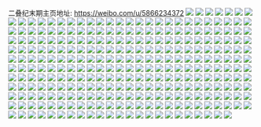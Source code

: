 二叠纪末期主页地址: https://weibo.com/u/5866234372 
![](https://wx4.sinaimg.cn/mw2000/006p07xqgy1h959g3q68aj33332bb4qr.jpg) 
![](https://wx4.sinaimg.cn/mw2000/006p07xqgy1h959g06qm6j33332bbu10.jpg) 
![](https://wx4.sinaimg.cn/mw2000/006p07xqgy1h94vfhx6s4j32bb333e81.jpg) 
![](https://wx4.sinaimg.cn/mw2000/006p07xqgy1h94vfpqs21j32bb333npe.jpg) 
![](https://wx4.sinaimg.cn/mw2000/006p07xqgy1h94vfm38g8j32bb333hdu.jpg) 
![](https://wx4.sinaimg.cn/mw2000/006p07xqgy1h94vfrjclvj30yh19t7cc.jpg) 
![](https://wx4.sinaimg.cn/mw2000/006p07xqgy1h94vffzqvsj32bb333qv6.jpg) 
![](https://wx4.sinaimg.cn/mw2000/006p07xqgy1h92mbi1ue0j32c0340e83.jpg) 
![](https://wx4.sinaimg.cn/mw2000/006p07xqgy1h92mbilehdj30ti0tadif.jpg) 
![](https://wx4.sinaimg.cn/mw2000/006p07xqgy1h9196ko08cj31kw1kwtqb.jpg) 
![](https://wx4.sinaimg.cn/mw2000/006p07xqgy1h9197337iuj32c0340b2b.jpg) 
![](https://wx4.sinaimg.cn/mw2000/006p07xqgy1h91983lw0ij30vl0kujtj.jpg) 
![](https://wx4.sinaimg.cn/mw2000/006p07xqgy1h9197t1bs9j32c0340x6r.jpg) 
![](https://wx4.sinaimg.cn/mw2000/006p07xqly1h8tu203s93j32c2342kjn.jpg) 
![](https://wx4.sinaimg.cn/mw2000/006p07xqly1h8tu3ebk1lj33402c01kz.jpg) 
![](https://wx4.sinaimg.cn/mw2000/006p07xqly1h8tu220h8fj31sc2dshdt.jpg) 
![](https://wx4.sinaimg.cn/mw2000/006p07xqly1h8tu22ywvcj310c1av4aq.jpg) 
![](https://wx4.sinaimg.cn/mw2000/006p07xqly1h8mxg6stbmj31sc1scb29.jpg) 
![](https://wx4.sinaimg.cn/mw2000/006p07xqly1h8hu3xs0vtj32c0340b2a.jpg) 
![](https://wx4.sinaimg.cn/mw2000/006p07xqly1h8hu400mp6j32c0340e82.jpg) 
![](https://wx4.sinaimg.cn/mw2000/006p07xqly1h8axo59m0qj30rp1e5n28.jpg) 
![](https://wx4.sinaimg.cn/mw2000/006p07xqly1h8axo5u9ooj30u01sx7ca.jpg) 
![](https://wx4.sinaimg.cn/mw2000/006p07xqly1h8649u9rzxj30xx1njn41.jpg) 
![](https://wx4.sinaimg.cn/mw2000/006p07xqly1h864akp74pj32bb333x6q.jpg) 
![](https://wx4.sinaimg.cn/mw2000/006p07xqly1h81oh48f83j30xn18u16x.jpg) 
![](https://wx4.sinaimg.cn/mw2000/006p07xqly1h7tyu3y60uj30yi22onai.jpg) 
![](https://wx4.sinaimg.cn/mw2000/006p07xqly1h7q09cmzs5j30yi22oqeg.jpg) 
![](https://wx4.sinaimg.cn/mw2000/006p07xqly1h7q09blli1j30yi22on4m.jpg) 
![](https://wx4.sinaimg.cn/mw2000/006p07xqly1h7pzf40hrjj320z2nh1ky.jpg) 
![](https://wx4.sinaimg.cn/mw2000/006p07xqly1h7pzfcev2hj31k71ma7wh.jpg) 
![](https://wx4.sinaimg.cn/mw2000/006p07xqly1h7pzelr2mvj31gc2egb29.jpg) 
![](https://wx4.sinaimg.cn/mw2000/006p07xqly1h7pzepltt7j324836chdu.jpg) 
![](https://wx4.sinaimg.cn/mw2000/006p07xqly1h7pzfaiyf3j336c248b2b.jpg) 
![](https://wx4.sinaimg.cn/mw2000/006p07xqly1h7pzf0tp2uj324836cnpf.jpg) 
![](https://wx4.sinaimg.cn/mw2000/006p07xqly1h7ovle3e08j32c0340u0z.jpg) 
![](https://wx4.sinaimg.cn/mw2000/006p07xqly1h7ovlmovxjj32c0372qv8.jpg) 
![](https://wx4.sinaimg.cn/mw2000/006p07xqly1h7ovleq37dj30x6188wpj.jpg) 
![](https://wx4.sinaimg.cn/mw2000/006p07xqly1h7ovl3zpcmj32c034ib2b.jpg) 
![](https://wx4.sinaimg.cn/mw2000/006p07xqly1h7ovlh0lvcj32a832k1kz.jpg) 
![](https://wx4.sinaimg.cn/mw2000/006p07xqly1h7gpv7lazaj323w35s1ky.jpg) 
![](https://wx4.sinaimg.cn/mw2000/006p07xqly1h7gpvlxedxj324a36cb2a.jpg) 
![](https://wx4.sinaimg.cn/mw2000/006p07xqly1h7gpvqmlj3j324936c7fg.jpg) 
![](https://wx4.sinaimg.cn/mw2000/006p07xqly1h7gpw4s9h5j324936chdu.jpg) 
![](https://wx4.sinaimg.cn/mw2000/006p07xqly1h7gpvbia2yj324a36c44e.jpg) 
![](https://wx4.sinaimg.cn/mw2000/006p07xqly1h7gpv3e26nj321e35s7wi.jpg) 
![](https://wx4.sinaimg.cn/mw2000/006p07xqly1h7gpvhi337j323w35sx6q.jpg) 
![](https://wx4.sinaimg.cn/mw2000/006p07xqly1h75nwjb9b7j324a1mlwig.jpg) 
![](https://wx4.sinaimg.cn/mw2000/006p07xqly1h6xuiki8w7j32c0340b2b.jpg) 
![](https://wx4.sinaimg.cn/mw2000/006p07xqly1h6reth4b8jj31sc2dsb29.jpg) 
![](https://wx4.sinaimg.cn/mw2000/006p07xqly1h6retiaer6j31sc2ds1kx.jpg) 
![](https://wx4.sinaimg.cn/mw2000/006p07xqly1h6pu90koltj32c0340wzx.jpg) 
![](https://wx4.sinaimg.cn/mw2000/006p07xqly1h6pu91nop5j32c0340dko.jpg) 
![](https://wx4.sinaimg.cn/mw2000/006p07xqly1h6pu8woy5xj32c0340e83.jpg) 
![](https://wx4.sinaimg.cn/mw2000/006p07xqly1h6jojis8d0j32c03404qq.jpg) 
![](https://wx4.sinaimg.cn/mw2000/006p07xqly1h6blzmvladj31p429h1ky.jpg) 
![](https://wx4.sinaimg.cn/mw2000/006p07xqly1h6blzosiitj31p629l1ky.jpg) 
![](https://wx4.sinaimg.cn/mw2000/006p07xqly1h6blzpryh8j31df1twai6.jpg) 
![](https://wx4.sinaimg.cn/mw2000/006p07xqly1h5yeoqvu8mj32c0340qv5.jpg) 
![](https://wx4.sinaimg.cn/mw2000/006p07xqly1h5gnlb26rfj31sc2dsb2a.jpg) 
![](https://wx4.sinaimg.cn/mw2000/006p07xqly1h5dgz1w5j2j32c02c0b2a.jpg) 
![](https://wx4.sinaimg.cn/mw2000/006p07xqly1h5bwf7igqgj31o02yo4qs.jpg) 
![](https://wx4.sinaimg.cn/mw2000/006p07xqly1h5bwfcxznlj31mh2vzu0y.jpg) 
![](https://wx4.sinaimg.cn/mw2000/006p07xqly1h5bwffcxqhj31o02you0y.jpg) 
![](https://wx4.sinaimg.cn/mw2000/006p07xqly1h5bwfhc68fj31ng2xpx6q.jpg) 
![](https://wx4.sinaimg.cn/mw2000/006p07xqgy1h4zrd114o7j32c031u1kz.jpg) 
![](https://wx4.sinaimg.cn/mw2000/006p07xqgy1h4xx3gqy5uj32c02c0b2a.jpg) 
![](https://wx4.sinaimg.cn/mw2000/006p07xqgy1h4xx3aeedzj32c03401kz.jpg) 
![](https://wx4.sinaimg.cn/mw2000/006p07xqgy1h4xx36ufmaj32c0340npf.jpg) 
![](https://wx4.sinaimg.cn/mw2000/006p07xqgy1h4xx2a9x3yj32c02c0kjl.jpg) 
![](https://wx4.sinaimg.cn/mw2000/006p07xqgy1h4xx2e1828j31sc1sc1kx.jpg) 
![](https://wx4.sinaimg.cn/mw2000/006p07xqgy1h4xx3e7jpdj32c03404qr.jpg) 
![](https://wx4.sinaimg.cn/mw2000/006p07xqgy1h4xx24jsngj32c02c0npd.jpg) 
![](https://wx4.sinaimg.cn/mw2000/006p07xqgy1h4xx4fj277j31sc1sc1kx.jpg) 
![](https://wx4.sinaimg.cn/mw2000/006p07xqgy1h4xx2846d7j32c02c0qv5.jpg) 
![](https://wx4.sinaimg.cn/mw2000/006p07xqgy1h4v36znyt9j32c02c0kjl.jpg) 
![](https://wx4.sinaimg.cn/mw2000/006p07xqgy1h4kp1u5zaaj33402c04qq.jpg) 
![](https://wx4.sinaimg.cn/mw2000/006p07xqgy1h46x50yrq7j32c0340u0z.jpg) 
![](https://wx4.sinaimg.cn/mw2000/006p07xqgy1h46x5weog1j31sc2dsb2a.jpg) 
![](https://wx4.sinaimg.cn/mw2000/006p07xqgy1h46x64fpwgj33402c0hdv.jpg) 
![](https://wx4.sinaimg.cn/mw2000/006p07xqgy1h46x60hjaqj31sc2dshdu.jpg) 
![](https://wx4.sinaimg.cn/mw2000/006p07xqly1h3cqa2rfkbj32c03407wj.jpg) 
![](https://wx4.sinaimg.cn/mw2000/006p07xqly1h3bg3q3m3aj31kx1mdb29.jpg) 
![](https://wx4.sinaimg.cn/mw2000/006p07xqly1h3bg3nbx1aj31ng1q4hdt.jpg) 
![](https://wx4.sinaimg.cn/mw2000/006p07xqly1h2y8t0fsdjj31o0280e82.jpg) 
![](https://wx4.sinaimg.cn/mw2000/006p07xqly1h2y8t29hsrj31o0280x6p.jpg) 
![](https://wx4.sinaimg.cn/mw2000/006p07xqly1h2y8ti5wwoj32c03404qp.jpg) 
![](https://wx4.sinaimg.cn/mw2000/006p07xqly1h2y8teavyuj32c0340u0y.jpg) 
![](https://wx4.sinaimg.cn/mw2000/006p07xqly1h2y8tgyl6gj32c0340npe.jpg) 
![](https://wx4.sinaimg.cn/mw2000/006p07xqly1h2u3l493uxj32c034ihdu.jpg) 
![](https://wx4.sinaimg.cn/mw2000/006p07xqly1h2u3l12d04j325z2zikjn.jpg) 
![](https://wx4.sinaimg.cn/mw2000/006p07xqly1h2qsogdyxwj32c0340qv6.jpg) 
![](https://wx4.sinaimg.cn/mw2000/006p07xqly1h2oy9der12j30u01407g9.jpg) 
![](https://wx4.sinaimg.cn/mw2000/006p07xqly1h2oy9u0vedj30u01407hh.jpg) 
![](https://wx4.sinaimg.cn/mw2000/006p07xqly1h2lrsr9uerj32c0340e82.jpg) 
![](https://wx4.sinaimg.cn/mw2000/006p07xqly1h2lrspao8oj32c0340x6q.jpg) 
![](https://wx4.sinaimg.cn/mw2000/006p07xqly1h2lrt93aiyj32c03401ky.jpg) 
![](https://wx4.sinaimg.cn/mw2000/006p07xqly1h2lrtof8pyj32c0340kjn.jpg) 
![](https://wx4.sinaimg.cn/mw2000/006p07xqly1h2lry5pg29j32c0340u0x.jpg) 
![](https://wx4.sinaimg.cn/mw2000/006p07xqly1h2lrsu94jfj32c0340hdt.jpg) 
![](https://wx4.sinaimg.cn/mw2000/006p07xqly1h2lrsxf58vj32c0340hdv.jpg) 
![](https://wx4.sinaimg.cn/mw2000/006p07xqly1h2lrt0q40wj32c0340kjl.jpg) 
![](https://wx4.sinaimg.cn/mw2000/006p07xqly1h2eqna8o34j30sg0qdwkl.jpg) 
![](https://wx4.sinaimg.cn/mw2000/006p07xqly1h25dzby9s5j32c0340qv6.jpg) 
![](https://wx4.sinaimg.cn/mw2000/006p07xqly1h25dzf0eyxj32c0340hdu.jpg) 
![](https://wx4.sinaimg.cn/mw2000/006p07xqly1h1s0rrl1z3j328027ekjn.jpg) 
![](https://wx4.sinaimg.cn/mw2000/006p07xqly1h1s0rnf6zzj328027e7wi.jpg) 
![](https://wx4.sinaimg.cn/mw2000/006p07xqly1h1s0rj23b2j328027eqv7.jpg) 
![](https://wx4.sinaimg.cn/mw2000/006p07xqly1h1s0s9iu19j328027enpj.jpg) 
![](https://wx4.sinaimg.cn/mw2000/006p07xqly1h1s0twjyu4j32yo2xvqv8.jpg) 
![](https://wx4.sinaimg.cn/mw2000/006p07xqly1h1s0rf5vhcj328027e1l4.jpg) 
![](https://wx4.sinaimg.cn/mw2000/006p07xqly1h1s0tz5a7yj3340336u0y.jpg) 
![](https://wx4.sinaimg.cn/mw2000/006p07xqly1h1s0tsk2arj3340336kjm.jpg) 
![](https://wx4.sinaimg.cn/mw2000/006p07xqly1h1s0u3d5vjj32ds2d5u12.jpg) 
![](https://wx4.sinaimg.cn/mw2000/006p07xqly1h1s0ryw908j328027e4qs.jpg) 
![](https://wx4.sinaimg.cn/mw2000/006p07xqly1h1s0ubatmaj328027enpg.jpg) 
![](https://wx4.sinaimg.cn/mw2000/006p07xqly1h1s0tq790rj32yo2xve89.jpg) 
![](https://wx4.sinaimg.cn/mw2000/006p07xqly1h1nhth9ncrj31o0280b2a.jpg) 
![](https://wx4.sinaimg.cn/mw2000/006p07xqly1h1635tx5mpj328n2zjx6p.jpg) 
![](https://wx4.sinaimg.cn/mw2000/006p07xqly1h1635qq0e6j32c03404qs.jpg) 
![](https://wx4.sinaimg.cn/mw2000/006p07xqly1h1634ymchmj32c0340npg.jpg) 
![](https://wx4.sinaimg.cn/mw2000/006p07xqly1h1635d6ie2j32c0340u10.jpg) 
![](https://wx4.sinaimg.cn/mw2000/006p07xqly1h1635kxfd3j32c0340u10.jpg) 
![](https://wx4.sinaimg.cn/mw2000/006p07xqly1h1635w2tlqj32c0340hdu.jpg) 
![](https://wx4.sinaimg.cn/mw2000/006p07xqly1h1635yem4xj32vh25mx6p.jpg) 
![](https://wx4.sinaimg.cn/mw2000/006p07xqly1h16357iruhj32c0340hdy.jpg) 
![](https://wx4.sinaimg.cn/mw2000/006p07xqly1h0t5e5zgn4j329j30qe83.jpg) 
![](https://wx4.sinaimg.cn/mw2000/006p07xqly1h0m2fxc1rbj31k01601f6.jpg) 
![](https://wx4.sinaimg.cn/mw2000/006p07xqly1gzr9bo7r5bj32802yoe84.jpg) 
![](https://wx4.sinaimg.cn/mw2000/006p07xqly1gzr9bt8wlvj322u2rsb2b.jpg) 
![](https://wx4.sinaimg.cn/mw2000/006p07xqly1gzr9bgrw22j31vd2htnpe.jpg) 
![](https://wx4.sinaimg.cn/mw2000/006p07xqly1gzr9bi3vfmj310n1c8h0g.jpg) 
![](https://wx4.sinaimg.cn/mw2000/006p07xqly1gzr9c9bm0ej32802yo4qr.jpg) 
![](https://wx4.sinaimg.cn/mw2000/006p07xqly1gzr9ca8xjej30x417fdry.jpg) 
![](https://wx4.sinaimg.cn/mw2000/006p07xqly1gzr9c10i9tj32592v01l0.jpg) 
![](https://wx4.sinaimg.cn/mw2000/006p07xqly1gzr9bwif6qj31uj2mghdu.jpg) 
![](https://wx4.sinaimg.cn/mw2000/006p07xqly1gzr9c578cqj32802yohdv.jpg) 
![](https://wx4.sinaimg.cn/mw2000/006p07xqly1gzpz0dckadj316i16i16w.jpg) 
![](https://wx4.sinaimg.cn/mw2000/006p07xqly1gzpz0ef489j317b1lqazu.jpg) 
![](https://wx4.sinaimg.cn/mw2000/006p07xqly1gzpz0eva4kj31940xuap6.jpg) 
![](https://wx4.sinaimg.cn/mw2000/006p07xqly1gzpz0grvokj32c02c0e81.jpg) 
![](https://wx4.sinaimg.cn/mw2000/006p07xqly1gzpz0n3bolj32c03401kz.jpg) 
![](https://wx4.sinaimg.cn/mw2000/006p07xqly1gzjd2fbgs9j31r03407wi.jpg) 
![](https://wx4.sinaimg.cn/mw2000/006p07xqly1gzjcymuv42j32k42k77wk.jpg) 
![](https://wx4.sinaimg.cn/mw2000/006p07xqly1gzjd22fq9xj317p25paze.jpg) 
![](https://wx4.sinaimg.cn/mw2000/006p07xqgy1gz9dosdjwdj324u2ufqv6.jpg) 
![](https://wx4.sinaimg.cn/mw2000/006p07xqgy1gz9doogtdwj32802yoe82.jpg) 
![](https://wx4.sinaimg.cn/mw2000/006p07xqgy1gz2ynz30t8j32802yokjn.jpg) 
![](https://wx4.sinaimg.cn/mw2000/006p07xqgy1gz2yohte3xj32802yoqv7.jpg) 
![](https://wx4.sinaimg.cn/mw2000/006p07xqgy1gz2yp3drdzj32802yokjn.jpg) 
![](https://wx4.sinaimg.cn/mw2000/006p07xqgy1gz2yp6sqbjj30sf1plq8j.jpg) 
![](https://wx4.sinaimg.cn/mw2000/006p07xqgy1gz2yqb2mrbj32802yox6r.jpg) 
![](https://wx4.sinaimg.cn/mw2000/006p07xqgy1gz2yqpds2ej30sf1pltex.jpg) 
![](https://wx4.sinaimg.cn/mw2000/006p07xqgy1gz2yqvxk18j31sc1sc1kx.jpg) 
![](https://wx4.sinaimg.cn/mw2000/006p07xqgy1gz2yrdqqttj32802yonpf.jpg) 
![](https://wx4.sinaimg.cn/mw2000/006p07xqgy1gz2yrib4m6j31sc1sce81.jpg) 
![](https://wx4.sinaimg.cn/mw2000/006p07xqgy1gyw00izms4j32802yonpe.jpg) 
![](https://wx4.sinaimg.cn/mw2000/006p07xqgy1gyw00ef2xnj32802yo1ky.jpg) 
![](https://wx4.sinaimg.cn/mw2000/006p07xqgy1gyw00s4j05j32802yonpf.jpg) 
![](https://wx4.sinaimg.cn/mw2000/006p07xqgy1gyw00mpwbdj32802yoe82.jpg) 
![](https://wx4.sinaimg.cn/mw2000/006p07xqgy1gyw00xn6ucj32yo280kjn.jpg) 
![](https://wx4.sinaimg.cn/mw2000/006p07xqgy1gyppdnykntj32c0340u0x.jpg) 
![](https://wx4.sinaimg.cn/mw2000/006p07xqgy1gyppcxw7joj31sc2ds1ky.jpg) 
![](https://wx4.sinaimg.cn/mw2000/006p07xqgy1gyppe0j7ooj32c03404qq.jpg) 
![](https://wx4.sinaimg.cn/mw2000/006p07xqgy1gyppfgf7ydj32c0340hdt.jpg) 
![](https://wx4.sinaimg.cn/mw2000/006p07xqgy1gyfwbh6nbsj31yg2l1kjn.jpg) 
![](https://wx4.sinaimg.cn/mw2000/006p07xqgy1gyfwblqibwj32802yo7wk.jpg) 
![](https://wx4.sinaimg.cn/mw2000/006p07xqgy1gyfaioxuc7j313l1njx2n.jpg) 
![](https://wx4.sinaimg.cn/mw2000/006p07xqgy1gya1omfr5qj30u01sx119.jpg) 
![](https://wx4.sinaimg.cn/mw2000/006p07xqgy1gy9q83p45lj30yi22ok5b.jpg) 
![](https://wx4.sinaimg.cn/mw2000/006p07xqgy1gy9q86xevuj33402c0qv6.jpg) 
![](https://wx4.sinaimg.cn/mw2000/006p07xqgy1gy9q82nux4j30m316xwho.jpg) 
![](https://wx4.sinaimg.cn/mw2000/006p07xqgy1gy6butoj06j33402c0x6s.jpg) 
![](https://wx4.sinaimg.cn/mw2000/006p07xqgy1gy6bv3kfgej32c0340npg.jpg) 
![](https://wx4.sinaimg.cn/mw2000/006p07xqgy1gy6buwqzt5j32c0340u0y.jpg) 
![](https://wx4.sinaimg.cn/mw2000/006p07xqgy1gy6buiqkqgj32c0340u0x.jpg) 
![](https://wx4.sinaimg.cn/mw2000/006p07xqgy1gy6bv74damj32c0340u0x.jpg) 
![](https://wx4.sinaimg.cn/mw2000/006p07xqgy1gy6bv99tkhj32c0340kjl.jpg) 
![](https://wx4.sinaimg.cn/mw2000/006p07xqgy1gy6bvbwob3j32c03401ky.jpg) 
![](https://wx4.sinaimg.cn/mw2000/006p07xqgy1gy6bumvwwbj33402c0b2b.jpg) 
![](https://wx4.sinaimg.cn/mw2000/006p07xqgy1gy6bvi3icfj32c03404qq.jpg) 
![](https://wx4.sinaimg.cn/mw2000/006p07xqgy1gy6buggpkdj32c0340npe.jpg) 
![](https://wx4.sinaimg.cn/mw2000/006p07xqgy1gy6bvl7jjvj33402c0b2a.jpg) 
![](https://wx4.sinaimg.cn/mw2000/006p07xqgy1gy6bvfmm62j32c0340hdu.jpg) 
![](https://wx4.sinaimg.cn/mw2000/006p07xqly1gxr6g1mktzj32802yo4qs.jpg) 
![](https://wx4.sinaimg.cn/mw2000/006p07xqly1gxr6egezzwj32802yoe85.jpg) 
![](https://wx4.sinaimg.cn/mw2000/006p07xqly1gxr6e9w95qj32802yonpi.jpg) 
![](https://wx4.sinaimg.cn/mw2000/006p07xqly1gxr6eo7yenj32802yoqv6.jpg) 
![](https://wx4.sinaimg.cn/mw2000/006p07xqly1gxiarzz45nj30u014047w.jpg) 
![](https://wx4.sinaimg.cn/mw2000/006p07xqly1gxias1c0zhj30u0140124.jpg) 
![](https://wx4.sinaimg.cn/mw2000/006p07xqly1gxiatxq7e7j30u0140dpb.jpg) 
![](https://wx4.sinaimg.cn/mw2000/006p07xqly1gxiau6gltaj30u0140k01.jpg) 
![](https://wx4.sinaimg.cn/mw2000/006p07xqly1gxfoh7oe8ej30u01407f4.jpg) 
![](https://wx4.sinaimg.cn/mw2000/006p07xqly1gxeworfl0qj30u014014v.jpg) 
![](https://wx4.sinaimg.cn/mw2000/006p07xqly1gx12xij0czj31400u0ajo.jpg) 
![](https://wx4.sinaimg.cn/mw2000/006p07xqly1gx12ve83cvj30u014qqg1.jpg) 
![](https://wx4.sinaimg.cn/mw2000/006p07xqly1gx12xj6kucj30u0140tf8.jpg) 
![](https://wx4.sinaimg.cn/mw2000/006p07xqly1gwxieakv4tj30u0140gxx.jpg) 
![](https://wx4.sinaimg.cn/mw2000/006p07xqly1gwxiedtm2kj30u0140k3w.jpg) 
![](https://wx4.sinaimg.cn/mw2000/006p07xqly1gwxieb98f5j31400u0n4e.jpg) 
![](https://wx4.sinaimg.cn/mw2000/006p07xqly1gwxiec5rjrj30u014010z.jpg) 
![](https://wx4.sinaimg.cn/mw2000/006p07xqly1gwxiecvts4j30u0140dof.jpg) 
![](https://wx4.sinaimg.cn/mw2000/006p07xqly1gwxieddb0dj31400u0tdy.jpg) 
![](https://wx4.sinaimg.cn/mw2000/006p07xqly1gwxiegnurtj30u0140dq6.jpg) 
![](https://wx4.sinaimg.cn/mw2000/006p07xqly1gwxieeb7yvj30u0140wns.jpg) 
![](https://wx4.sinaimg.cn/mw2000/006p07xqly1gwxiefrl2yj30u0140qdj.jpg) 
![](https://wx4.sinaimg.cn/mw2000/006p07xqly1gwuwm50ch2j30u014045q.jpg) 
![](https://wx4.sinaimg.cn/mw2000/006p07xqly1gwuwq92pu2j30tu13unev.jpg) 
![](https://wx4.sinaimg.cn/mw2000/006p07xqly1gwuwm5q4tgj30u01400zs.jpg) 
![](https://wx4.sinaimg.cn/mw2000/006p07xqly1gwuwm2ozwoj30u0140wq0.jpg) 
![](https://wx4.sinaimg.cn/mw2000/006p07xqly1gwuwm3ktpaj30u01407gr.jpg) 
![](https://wx4.sinaimg.cn/mw2000/006p07xqly1gwuwm4emdkj30u0140gyy.jpg) 
![](https://wx4.sinaimg.cn/mw2000/006p07xqly1gwuwm864rdj30u0140aiv.jpg) 
![](https://wx4.sinaimg.cn/mw2000/006p07xqly1gwuwm92xdxj30u0140jxw.jpg) 
![](https://wx4.sinaimg.cn/mw2000/006p07xqly1gwuwmalzowj30u0140k0j.jpg) 
![](https://wx4.sinaimg.cn/mw2000/006p07xqly1gwrnh0av82j30u0140gqw.jpg) 
![](https://wx4.sinaimg.cn/mw2000/006p07xqly1gwrnh0tay9j30u0140tfq.jpg) 
![](https://wx4.sinaimg.cn/mw2000/006p07xqly1gwrnh172lyj30u014078q.jpg) 
![](https://wx4.sinaimg.cn/mw2000/006p07xqly1gwmwgk7t2fj30u014010q.jpg) 
![](https://wx4.sinaimg.cn/mw2000/006p07xqly1gwmwgl36w4j30u0140ai7.jpg) 
![](https://wx4.sinaimg.cn/mw2000/006p07xqly1gwmwglquz6j30u0140n5b.jpg) 
![](https://wx4.sinaimg.cn/mw2000/006p07xqly1gwmwhdn8nmj30u00u0dkx.jpg) 
![](https://wx4.sinaimg.cn/mw2000/006p07xqly1gwmwhek1jpj30u0140gx0.jpg) 
![](https://wx4.sinaimg.cn/mw2000/006p07xqly1gwmwhfg6n3j30u0140dnk.jpg) 
![](https://wx4.sinaimg.cn/mw2000/006p07xqly1gwccerply7j30u014012z.jpg) 
![](https://wx4.sinaimg.cn/mw2000/006p07xqly1gvuc1jdrm4j31ho1zkkjl.jpg) 
![](https://wx4.sinaimg.cn/mw2000/006p07xqly1gvuc1fq5plj31ho1zknpd.jpg) 
![](https://wx4.sinaimg.cn/mw2000/006p07xqly1gvuc1hg61gj31ho1zkkjl.jpg) 
![](https://wx4.sinaimg.cn/mw2000/006p07xqly1gvuc1dxwcfj31ho1zkkjl.jpg) 
![](https://wx4.sinaimg.cn/mw2000/006p07xqly1gvmnqv0xy5j61ho1zke8102.jpg) 
![](https://wx4.sinaimg.cn/mw2000/006p07xqly1gvmnqx1jkvj61hn1vrb2902.jpg) 
![](https://wx4.sinaimg.cn/mw2000/006p07xqly1gvmnqwebarj61ho1zke8102.jpg) 
![](https://wx4.sinaimg.cn/mw2000/006p07xqly1gvg0u54s35j60yi1gah5s02.jpg) 
![](https://wx4.sinaimg.cn/mw2000/006p07xqly1gv15z9o50dj61ho1zkkjl02.jpg) 
![](https://wx4.sinaimg.cn/mw2000/006p07xqly1gv15zbi4clj61ho1zkkjl02.jpg) 
![](https://wx4.sinaimg.cn/mw2000/006p07xqly1gv15z7zex2j61ho1zkkjl02.jpg) 
![](https://wx4.sinaimg.cn/mw2000/006p07xqly1gupa27b5cmj62c0340kjo02.jpg) 
![](https://wx4.sinaimg.cn/mw2000/006p07xqly1gupa2t03tjj62c0340b2902.jpg) 
![](https://wx4.sinaimg.cn/mw2000/006p07xqly1gupa01uuyfj62c0340kjo02.jpg) 
![](https://wx4.sinaimg.cn/mw2000/006p07xqly1gum91cj16fj31zk1hou0x.jpg) 
![](https://wx4.sinaimg.cn/mw2000/006p07xqly1gum91io9u0j62c03407wh02.jpg) 
![](https://wx4.sinaimg.cn/mw2000/006p07xqly1gum91hfd70j61zk1hoqv502.jpg) 
![](https://wx4.sinaimg.cn/mw2000/006p07xqly1gufamw0ho5j61sg2dsu0x02.jpg) 
![](https://wx4.sinaimg.cn/mw2000/006p07xqly1gufamy8t7nj62c03404qr02.jpg) 
![](https://wx4.sinaimg.cn/mw2000/006p07xqly1gufamyxi4kj62ds1sg4qp02.jpg) 
![](https://wx4.sinaimg.cn/mw2000/006p07xqly1guarrrtuitj61ho1zkhdu02.jpg) 
![](https://wx4.sinaimg.cn/mw2000/006p07xqly1guarrmsqkrj62c0340hdu02.jpg) 
![](https://wx4.sinaimg.cn/mw2000/006p07xqly1guarrw2ojqj61ho1zk4qq02.jpg) 
![](https://wx4.sinaimg.cn/mw2000/006p07xqgy1gu5rlujg6bj32c0340x6q.jpg) 
![](https://wx4.sinaimg.cn/mw2000/006p07xqgy1gu5rlwucnyj32c0340hdv.jpg) 
![](https://wx4.sinaimg.cn/mw2000/006p07xqgy1gu5rlyqcvuj31ho1zkkjl.jpg) 
![](https://wx4.sinaimg.cn/mw2000/006p07xqgy1gu5rlrk0ikj32c0340u0z.jpg) 
![](https://wx4.sinaimg.cn/mw2000/006p07xqgy1gu5rm0qe3fj32c0340npe.jpg) 
![](https://wx4.sinaimg.cn/mw2000/006p07xqgy1gtzz9axy2fj32c02c07wk.jpg) 
![](https://wx4.sinaimg.cn/mw2000/006p07xqgy1gtzz793r0oj32c03404qs.jpg) 
![](https://wx4.sinaimg.cn/mw2000/006p07xqgy1gtvuah801vj3149148au0.jpg) 
![](https://wx4.sinaimg.cn/mw2000/006p07xqgy1gtvuan9ukdj32c02c0b2a.jpg) 
![](https://wx4.sinaimg.cn/mw2000/006p07xqgy1gtvuaoi7ehj3149148wtj.jpg) 
![](https://wx4.sinaimg.cn/mw2000/006p07xqgy1gtvuas7ljxj32c02c0npf.jpg) 
![](https://wx4.sinaimg.cn/mw2000/006p07xqgy1gtvuavrxl6j32c02c0x6p.jpg) 
![](https://wx4.sinaimg.cn/mw2000/006p07xqgy1gtvuazgq60j32c02c01ky.jpg) 
![](https://wx4.sinaimg.cn/mw2000/006p07xqgy1gtpgqee82mj31sg1sgqv5.jpg) 
![](https://wx4.sinaimg.cn/mw2000/006p07xqgy1gtpgqfn87ej32c02c01ky.jpg) 
![](https://wx4.sinaimg.cn/mw2000/006p07xqgy1gtpgqh5o5rj32c02c04qp.jpg) 
![](https://wx4.sinaimg.cn/mw2000/006p07xqgy1gtpgpch6kaj31ho1j64qp.jpg) 
![](https://wx4.sinaimg.cn/mw2000/006p07xqgy1gtpgpgb9akj31ho1zkhdt.jpg) 
![](https://wx4.sinaimg.cn/mw2000/006p07xqgy1gtpgpi3x36j31ho1zke81.jpg) 
![](https://wx4.sinaimg.cn/mw2000/006p07xqgy1gtknsyi4yej31ho1zke81.jpg) 
![](https://wx4.sinaimg.cn/mw2000/006p07xqgy1gtknssqag9j31ho1zkqv5.jpg) 
![](https://wx4.sinaimg.cn/mw2000/006p07xqgy1gtknsm3tgqj31ho1zke81.jpg) 
![](https://wx4.sinaimg.cn/mw2000/006p07xqgy1gtiren83jxj30y00xz7ff.jpg) 
![](https://wx4.sinaimg.cn/mw2000/006p07xqgy1gtireqjd05j3149148atk.jpg) 
![](https://wx4.sinaimg.cn/mw2000/006p07xqgy1gtiresxq2wj3149148wut.jpg) 
![](https://wx4.sinaimg.cn/mw2000/006p07xqgy1gtirem7ew7j30zc0zbk04.jpg) 
![](https://wx4.sinaimg.cn/mw2000/006p07xqgy1gs2tbcma6yj30u0140guo.jpg) 
![](https://wx4.sinaimg.cn/mw2000/006p07xqgy1ggsxro9yepj30u014017m.jpg) 
![](https://wx4.sinaimg.cn/mw2000/006p07xqgy1ggh1bcq17sj31sg1sgnpd.jpg) 
![](https://wx4.sinaimg.cn/mw2000/006p07xqgy1ggh1bdoey4j3149148ned.jpg) 
![](https://wx4.sinaimg.cn/mw2000/006p07xqgy1ggh1bfkv9cj31sg1sgqv5.jpg) 
![](https://wx4.sinaimg.cn/mw2000/006p07xqgy1ggg7452txkj3149148txr.jpg) 
![](https://wx4.sinaimg.cn/mw2000/006p07xqgy1ggg74bcgexj32c02c0qv5.jpg) 
